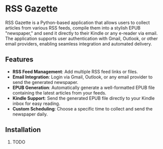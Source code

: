 # RSS Gazette

RSS Gazette is a Python-based application that allows users to collect articles from various RSS feeds, compile them into a stylish EPUB "newspaper," and send it directly to their Kindle or any e-reader via email. The application supports user authentication with Gmail, Outlook, or other email providers, enabling seamless integration and automated delivery.

## Features
- **RSS Feed Management**: Add multiple RSS feed links or files.
- **Email Integration**: Login via Gmail, Outlook, or any email provider to send the generated newspaper.
- **EPUB Generation**: Automatically generate a well-formatted EPUB file containing the latest articles from your feeds.
- **Kindle Support**: Send the generated EPUB file directly to your Kindle inbox for easy reading.
- **Custom Scheduling**: Choose a specific time to collect and send the newspaper daily.

## Installation

1. TODO
